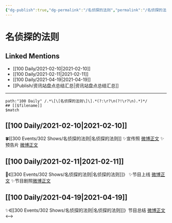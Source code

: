 ```yaml
---
{"dg-publish":true,"dg-permalink":"/名侦探的法则","permalink":"/名侦探的法则/","created":"2023-04-09T13:51:24.000+08:00","updated":"2023-04-10T16:37:36.000+08:00"}
---
```


# 名侦探的法则

## Linked Mentions
- [[100 Daily/2021-02-10\|2021-02-10]]
- [[100 Daily/2021-02-11\|2021-02-11]]
- [[100 Daily/2021-04-19\|2021-04-19]]
- [[Publish/资讯站盘点总结汇总\|资讯站盘点总结汇总]]


---

```expander
path:"100 Daily" /.*\[\[名侦探的法则\]\].*(?:\r?\n(?!\r?\n).*)*/
## [[$filename]]
$match
```
## [[100 Daily/2021-02-10\|2021-02-10]]
🍀[[300 Events/302 Shows/名侦探的法则\|名侦探的法则]]
✨宣传照 [微博正文](https://weibo.com/6466290670/K1hyg8GWD)
✨预告片 [微博正文](https://weibo.com/6466290670/K1hzwuaKh)
## [[100 Daily/2021-02-11\|2021-02-11]]
🌟《[[300 Events/302 Shows/名侦探的法则\|名侦探的法则]]》
✨节目上线 [微博正文](https://m.weibo.cn/6466290670/4603390829791377)
✨节目剧照[微博正文](https://m.weibo.cn/6466290670/4603451814459838)
## [[100 Daily/2021-04-19\|2021-04-19]]
✨《[[300 Events/302 Shows/名侦探的法则\|名侦探的法则]]》节目总结 [微博正文](https://m.weibo.cn/6466290670/4627644932425286)
<-->